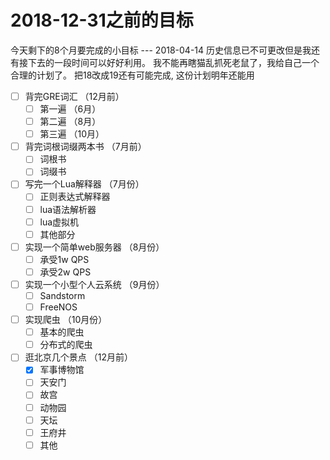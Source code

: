# 2018-12-31之前的目标

今天剩下的8个月要完成的小目标
                  --- 2018-04-14
历史信息已不可更改但是我还有接下去的一段时间可以好好利用。
我不能再瞎猫乱抓死老鼠了，我给自己一个合理的计划了。
把18改成19还有可能完成, 这份计划明年还能用

- [ ] 背完GRE词汇 （12月前）
  - [ ] 第一遍 （6月）
  - [ ] 第二遍 （8月）
  - [ ] 第三遍 （10月）
- [ ] 背完词根词缀两本书  （7月前）
  - [ ] 词根书
  - [ ] 词缀书
- [ ] 写完一个Lua解释器 （7月份）
  - [ ] 正则表达式解释器
  - [ ] lua语法解析器
  - [ ] lua虚拟机
  - [ ] 其他部分
- [ ] 实现一个简单web服务器 （8月份）
  - [ ] 承受1w QPS
  - [ ] 承受2w QPS
- [ ] 实现一个小型个人云系统 （9月份）
  - [ ] Sandstorm
  - [ ] FreeNOS
- [ ] 实现爬虫 （10月份）
  - [ ] 基本的爬虫
  - [ ] 分布式的爬虫
- [ ] 逛北京几个景点 （12月前）
  - [x] 军事博物馆
  - [ ] 天安门
  - [ ] 故宫
  - [ ] 动物园
  - [ ] 天坛
  - [ ] 王府井
  - [ ] 其他
